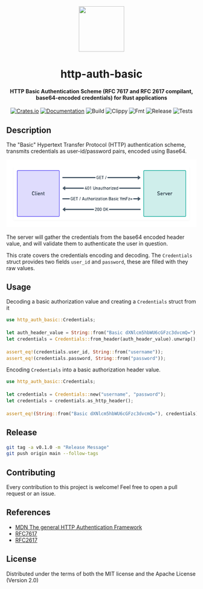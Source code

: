 <div>
  <div align="center" style="display: block; text-align: center;">
    <img
      src="https://camo.githubusercontent.com/734a3468bce992fbc3b729562d41c92f4912c99a/68747470733a2f2f7777772e727573742d6c616e672e6f72672f7374617469632f696d616765732f727573742d6c6f676f2d626c6b2e737667"
      height="120"
      width="120"
    />
  </div>
  <h1 align="center">http-auth-basic</h1>
  <h4 align="center">
    HTTP Basic Authentication Scheme (RFC 7617 and RFC 2617 compilant, base64-encoded credentials) for Rust applications
  </h4>
</div>

<div align="center">

  [![Crates.io](https://img.shields.io/crates/v/http-auth-basic.svg)](https://crates.io/crates/http-auth-basic)
  [![Documentation](https://docs.rs/http-auth-basic/badge.svg)](https://docs.rs/http-auth-basic)
  ![Build](https://github.com/EstebanBorai/http-auth-basic/workflows/build/badge.svg)
  ![Clippy](https://github.com/EstebanBorai/http-auth-basic/workflows/clippy/badge.svg)
  ![Fmt](https://github.com/EstebanBorai/http-auth-basic/workflows/fmt/badge.svg)
  ![Release](https://github.com/EstebanBorai/http-auth-basic/workflows/release/badge.svg)
  ![Tests](https://github.com/EstebanBorai/http-auth-basic/workflows/tests/badge.svg)

</div>

## Description

The "Basic" Hypertext Transfer Protocol (HTTP) authentication scheme, transmits credentials as user-id/password pairs, encoded using Base64.

<div align="center">
  <img src="https://raw.githubusercontent.com/EstebanBorai/http-auth-basic/main/assets/basic-auth-workflow.png" />
</div>

The server will gather the credentials from the base64 encoded header value, and will validate them
to authenticate the user in question.

This crate covers the credentials encoding and decoding. The `Credentials` struct provides two fields
`user_id` and `password`, these are filled with they raw values.

## Usage

Decoding a basic authorization value and creating a `Credentials` struct
from it

```rust
use http_auth_basic::Credentials;

let auth_header_value = String::from("Basic dXNlcm5hbWU6cGFzc3dvcmQ=");
let credentials = Credentials::from_header(auth_header_value).unwrap();

assert_eq!(credentials.user_id, String::from("username"));
assert_eq!(credentials.password, String::from("password"));
```

Encoding `Credentials` into a basic authorization header value.

```rust
use http_auth_basic::Credentials;

let credentials = Credentials::new("username", "password");
let credentials = credentials.as_http_header();

assert_eq!(String::from("Basic dXNlcm5hbWU6cGFzc3dvcmQ="), credentials);
```

## Release

```bash
git tag -a v0.1.0 -m "Release Message"
git push origin main --follow-tags
```

## Contributing

Every contribution to this project is welcome! Feel free to open a pull request or an issue.

## References

- [MDN The general HTTP Authentication Framework](https://developer.mozilla.org/en-US/docs/Web/HTTP/Authentication)
- [RFC7617](https://tools.ietf.org/html/rfc7617)
- [RFC2617](https://tools.ietf.org/html/rfc2617)

## License

Distributed under the terms of both the MIT license and the Apache License (Version 2.0)
